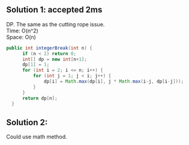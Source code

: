 ## Solution 1: accepted 2ms

DP. The same as the cutting rope issue.  
Time: O(n^2)  
Space: O(n)  

```java
public int integerBreak(int n) {
      if (n < 2) return 0;
      int[] dp = new int[n+1];
      dp[1] = 1;
      for (int i = 2; i <= n; i++) {
          for (int j = 1; j < i; j++) {
              dp[i] = Math.max(dp[i], j * Math.max(i-j, dp[i-j]));
          }
      }
      return dp[n];
  }
```

## Solution 2: 

Could use math method.  
